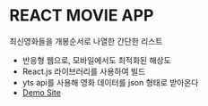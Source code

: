 # REACT MOVIE APP
최신영화들을 개봉순서로 나열한 간단한 리스트 
- 반응형 웹으로, 모바일에서도 최적화된 해상도
- React.js 라이브러리를 사용하여 빌드
- yts api를 사용해 영화 데이터를 json 형태로 받아온다
- [Demo Site](https://hth225.github.io/movie_app/)
